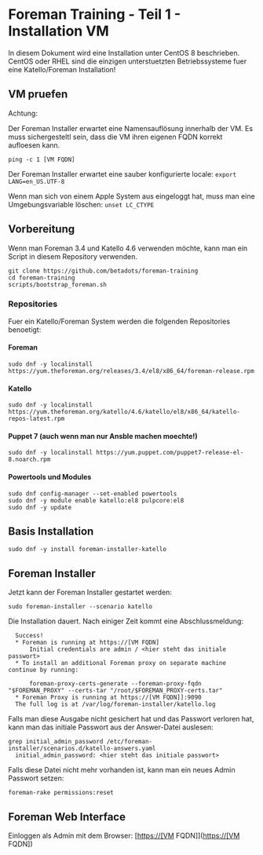 
# Foreman Training - Teil 1 - Installation VM

In diesem Dokument wird eine Installation unter CentOS 8 beschrieben.
CentOS oder RHEL sind die einzigen unterstuetzten Betriebssysteme fuer eine Katello/Foreman Installation!

## VM pruefen

Achtung:

Der Foreman Installer erwartet eine Namensauflösung innerhalb der VM.
Es muss sichergesteltl sein, dass die VM ihren eigenen FQDN korrekt aufloesen kann.

    ping -c 1 [VM FQDN]

Der Foreman Installer erwartet eine sauber konfigurierte locale: `export LANG=en_US.UTF-8`

Wenn man sich von einem Apple System aus eingeloggt hat, muss man eine Umgebungsvariable löschen: `unset LC_CTYPE`

## Vorbereitung

Wenn man Foreman 3.4 und Katello 4.6 verwenden möchte, kann man ein Script in diesem Repository verwenden.

    git clone https://github.com/betadots/foreman-training
    cd foreman-training
    scripts/bootstrap_foreman.sh

### Repositories

Fuer ein Katello/Foreman System werden die folgenden Repositories benoetigt:

#### Foreman

    sudo dnf -y localinstall https://yum.theforeman.org/releases/3.4/el8/x86_64/foreman-release.rpm

#### Katello

    sudo dnf -y localinstall https://yum.theforeman.org/katello/4.6/katello/el8/x86_64/katello-repos-latest.rpm

#### Puppet 7 (auch wenn man nur Ansble machen moechte!)

    sudo dnf -y localinstall https://yum.puppet.com/puppet7-release-el-8.noarch.rpm

#### Powertools und Modules

    sudo dnf config-manager --set-enabled powertools
    sudo dnf -y module enable katello:el8 pulpcore:el8
    sudo dnf -y update

## Basis Installation

    sudo dnf -y install foreman-installer-katello

## Foreman Installer

Jetzt kann der Foreman Installer gestartet werden:

    sudo foreman-installer --scenario katello

Die Installation dauert.
Nach einiger Zeit kommt eine Abschlussmeldung:

      Success!
      * Foreman is running at https://[VM FQDN]
          Initial credentials are admin / <hier steht das initiale passwort>
      * To install an additional Foreman proxy on separate machine continue by running:

          foreman-proxy-certs-generate --foreman-proxy-fqdn "$FOREMAN_PROXY" --certs-tar "/root/$FOREMAN_PROXY-certs.tar"
      * Foreman Proxy is running at https://[VM FQDN]]:9090
      The full log is at /var/log/foreman-installer/katello.log

Falls man diese Ausgabe nicht gesichert hat und das Passwort verloren hat, kann man das initiale Passwort aus der Answer-Datei auslesen:

    grep initial_admin_password /etc/foreman-installer/scenarios.d/katello-answers.yaml
      initial_admin_password: <hier steht das initiale passwort>

Falls diese Datei nicht mehr vorhanden ist, kann man ein neues Admin Passwort setzen:

    foreman-rake permissions:reset

## Foreman Web Interface

Einloggen als Admin mit dem Browser: [<https://[VM> FQDN]](<https://[VM> FQDN])
